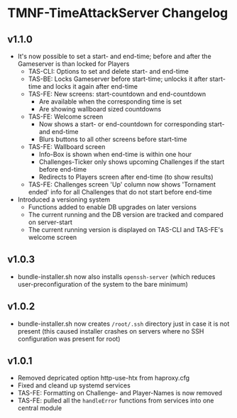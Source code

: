 # TMNF-TimeAttackServer Changelog

## v1.1.0

  * It's now possible to set a start- and end-time; before and after the Gameserver is than locked for Players
    * TAS-CLI: Options to set and delete start- and end-time
    * TAS-BE: Locks Gameserver before start-time; unlocks it after start-time and locks it again after end-time
    * TAS-FE: New screens: start-countdown and end-countdown
        * Are available when the corresponding time is set
        * Are showing wallboard sized countdowns
    * TAS-FE: Welcome screen
        * Now shows a start- or end-countdown for corresponding start- and end-time
        * Blurs buttons to all other screens before start-time
    * TAS-FE: Wallboard screen
        * Info-Box is shown when end-time is within one hour
        * Challenges-Ticker only shows upcoming Challenges if the start before end-time
        * Redirects to Players screen after end-time (to show results)
    * TAS-FE: Challenges screen 'Up' column now shows 'Tornament ended' info for all Challenges that do not start before end-time
  * Introduced a versioning system
    * Functions added to enable DB upgrades on later versions
    * The current running and the DB version are tracked and compared on server-start
    * The current running version is displayed on TAS-CLI and TAS-FE's welcome screen

## v1.0.3

  * bundle-installer.sh now also installs `openssh-server` (which reduces user-preconfiguration of the system to the bare minimum)

## v1.0.2

  * bundle-installer.sh now creates `/root/.ssh` directory just in case it is not present (this caused installer crashes on servers where no SSH configuration was present for root)

## v1.0.1

  * Removed depricated option http-use-htx from haproxy.cfg
  * Fixed and cleand up systemd services
  * TAS-FE: Formatting on Challenge- and Player-Names is now removed
  * TAS-FE: pulled all the `handleError` functions from services into one central module